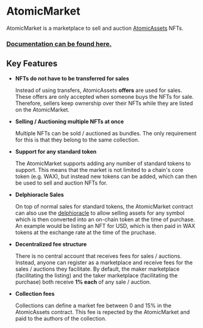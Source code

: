 # AtomicMarket
AtomicMarket is a marketplace to sell and auction [AtomicAssets](https://github.com/pinknetworkx/atomicassets-contract) NFTs.

### [Documentation can be found here.](https://github.com/pinknetworkx/atomicmarket-contract/wiki)

## Key Features
	
- **NFTs do not have to be transferred for sales**

	Instead of using transfers, AtomicAssets **offers** are used for sales. These offers are only accepted when someone buys the NFTs for sale. Therefore, sellers keep ownership over their NFTs while they are listed on the AtomicMarket.

- **Selling / Auctioning multiple NFTs at once**

	Multiple NFTs can be sold / auctioned as bundles. The only requirement for this is that they belong to the same collection.

- **Support for any standard token**

	The AtomicMarket supports adding any number of standard tokens to support. This means that the market is not limited to a chain's core token (e.g. WAX), but instead new tokens can be added, which can then be used to sell and auction NFTs for.

- **Delphioracle Sales**

	On top of normal sales for standard tokens, the AtomicMarket contract can also use the [delphioracle](https://github.com/eostitan/delphioracle) to allow selling assets for any symbol which is then converted into an on-chain token at the time of purchase. An example would be listing an NFT for USD, which is then paid in WAX tokens at the exchange rate at the time of the pruchase.
	
- **Decentralized fee structure**

	There is no central account that receives fees for sales / auctions. Instead, anyone can register as a marketplace and receive fees for the sales / auctions they facilitate. By default, the maker marketplace (facilitating the listing) and the taker marketplace (facilitating the purchase) both receive **1% each** of any sale / auction.
	
- **Collection fees**

	Collections can define a market fee between 0 and 15% in the AtomicAssets contract. This fee is repected by the AtomicMarket and paid to the authors of the collection.
